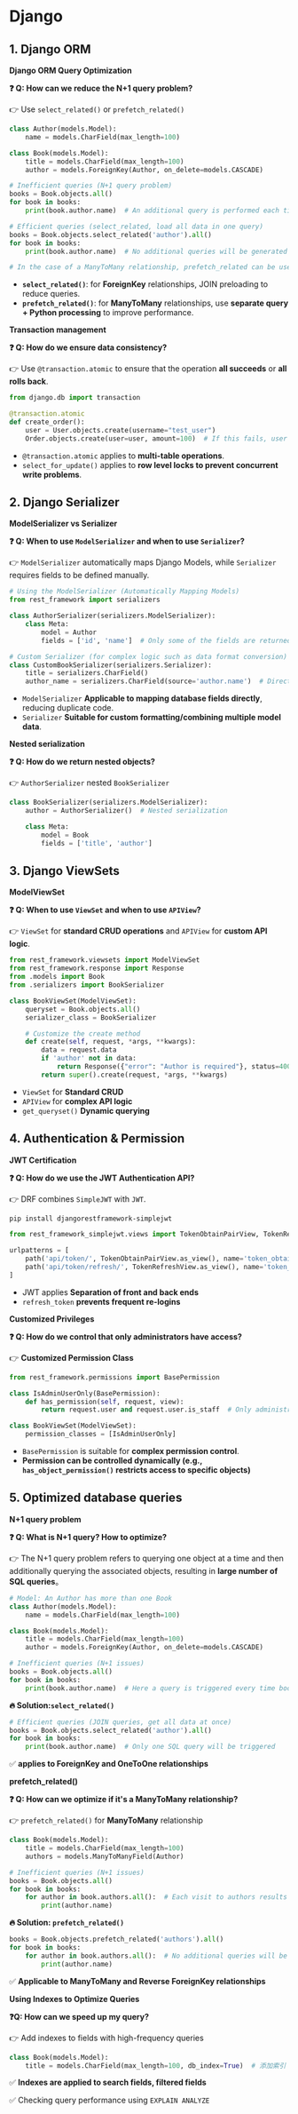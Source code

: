 # Django
## 1. Django ORM

**Django ORM Query Optimization**

**❓ Q: How can we reduce the N+1 query problem?** 

👉 Use `select_related()` or `prefetch_related()`

```python
class Author(models.Model):
    name = models.CharField(max_length=100)

class Book(models.Model):
    title = models.CharField(max_length=100)
    author = models.ForeignKey(Author, on_delete=models.CASCADE)

# Inefficient queries (N+1 query problem)
books = Book.objects.all()
for book in books:
    print(book.author.name)  # An additional query is performed each time the author is accessed

# Efficient queries (select_related, load all data in one query)
books = Book.objects.select_related('author').all()
for book in books:
    print(book.author.name)  # No additional queries will be generated

# In the case of a ManyToMany relationship, prefetch_related can be used.
```

- **`select_related()`**: for **ForeignKey** relationships, JOIN preloading to reduce queries.
- **`prefetch_related()`**: for **ManyToMany** relationships, use **separate query + Python processing** to improve performance.

**Transaction management**

**❓ Q: How do we ensure data consistency?** 

👉 Use `@transaction.atomic` to ensure that the operation **all succeeds** or **all rolls back**.

```python
from django.db import transaction

@transaction.atomic
def create_order():
    user = User.objects.create(username="test_user")
    Order.objects.create(user=user, amount=100)  # If this fails, user will not be created.
```
- `@transaction.atomic` applies to **multi-table operations**.
- `select_for_update()` applies to **row level locks to prevent concurrent write problems**.

## 2. Django Serializer

**ModelSerializer vs Serializer**

**❓ Q: When to use `ModelSerializer` and when to use `Serializer`?**

👉 `ModelSerializer` automatically maps Django Models, while `Serializer` requires fields to be defined manually.

```python
# Using the ModelSerializer (Automatically Mapping Models)
from rest_framework import serializers

class AuthorSerializer(serializers.ModelSerializer):
    class Meta:
        model = Author
        fields = ['id', 'name']  # Only some of the fields are returned
```

```python
# Custom Serializer (for complex logic such as data format conversion)
class CustomBookSerializer(serializers.Serializer):
    title = serializers.CharField()
    author_name = serializers.CharField(source='author.name')  # Direct mapping of foreign key data
```
- `ModelSerializer` **Applicable to mapping database fields directly**, reducing duplicate code.
- `Serializer` **Suitable for custom formatting/combining multiple model data**.

**Nested serialization**

**❓ Q: How do we return nested objects?** 

👉 `AuthorSerializer` nested `BookSerializer`
```python
class BookSerializer(serializers.ModelSerializer):
    author = AuthorSerializer()  # Nested serialization

    class Meta:
        model = Book
        fields = ['title', 'author']
```

## 3. Django ViewSets

**ModelViewSet**

**❓ Q: When to use `ViewSet` and when to use `APIView`?**

👉 `ViewSet` for **standard CRUD operations** and `APIView` for **custom API logic**.

```python
from rest_framework.viewsets import ModelViewSet
from rest_framework.response import Response
from .models import Book
from .serializers import BookSerializer

class BookViewSet(ModelViewSet):
    queryset = Book.objects.all()
    serializer_class = BookSerializer

    # Customize the create method
    def create(self, request, *args, **kwargs):
        data = request.data
        if 'author' not in data:
            return Response({"error": "Author is required"}, status=400)
        return super().create(request, *args, **kwargs)
```

- `ViewSet` for **Standard CRUD**
- `APIView` for **complex API logic**
- `get_queryset()` **Dynamic querying**

## 4. Authentication & Permission

**JWT Certification**

**❓ Q: How do we use the JWT Authentication API?**

👉 DRF combines `SimpleJWT` with `JWT`.

```bash
pip install djangorestframework-simplejwt
```

```python
from rest_framework_simplejwt.views import TokenObtainPairView, TokenRefreshView

urlpatterns = [
    path('api/token/', TokenObtainPairView.as_view(), name='token_obtain_pair'),
    path('api/token/refresh/', TokenRefreshView.as_view(), name='token_refresh'),
]
```
- JWT applies **Separation of front and back ends**
- `refresh_token` **prevents frequent re-logins**

**Customized Privileges**

**❓ Q: How do we control that only administrators have access?** 

👉 **Customized Permission Class**

```python
from rest_framework.permissions import BasePermission

class IsAdminUserOnly(BasePermission):
    def has_permission(self, request, view):
        return request.user and request.user.is_staff  # Only administrators can access
```

```python
class BookViewSet(ModelViewSet):
    permission_classes = [IsAdminUserOnly]
```

- `BasePermission` is suitable for **complex permission control**.
- **Permission can be controlled dynamically (e.g., `has_object_permission()` restricts access to specific objects)**

## 5. **Optimized database queries**
**N+1 query problem**

**❓ Q: What is N+1 query? How to optimize?**

👉 The N+1 query problem refers to querying one object at a time and then additionally querying the associated objects, resulting in **large number of SQL queries**。

```python
# Model: An Author has more than one Book
class Author(models.Model):
    name = models.CharField(max_length=100)

class Book(models.Model):
    title = models.CharField(max_length=100)
    author = models.ForeignKey(Author, on_delete=models.CASCADE)
```

```python
# Inefficient queries (N+1 issues)
books = Book.objects.all()
for book in books:
    print(book.author.name)  # Here a query is triggered every time book.author is accessed
```

**🔥 Solution:`select_related()`**

```python
# Efficient queries (JOIN queries, get all data at once)
books = Book.objects.select_related('author').all()
for book in books:
    print(book.author.name)  # Only one SQL query will be triggered
```

✅ **applies to ForeignKey and OneToOne relationships**

**prefetch_related()**

**❓ Q: How can we optimize if it's a ManyToMany relationship?** 

👉 `prefetch_related()` for **ManyToMany** relationship

```python
class Book(models.Model):
    title = models.CharField(max_length=100)
    authors = models.ManyToManyField(Author)
```

```python
# Inefficient queries (N+1 issues)
books = Book.objects.all()
for book in books:
    for author in book.authors.all():  # Each visit to authors results in an additional query
        print(author.name)
```

**🔥 Solution: `prefetch_related()`**

```python
books = Book.objects.prefetch_related('authors').all()
for book in books:
    for author in book.authors.all():  # No additional queries will be made here
        print(author.name)
```

✅ **Applicable to ManyToMany and Reverse ForeignKey relationships**

**Using Indexes to Optimize Queries**

**❓Q: How can we speed up my query?**

👉 Add indexes to fields with high-frequency queries

```python
class Book(models.Model):
    title = models.CharField(max_length=100, db_index=True)  # 添加索引
```

✅ **Indexes are applied to search fields, filtered fields**

✅ Checking query performance using `EXPLAIN ANALYZE`